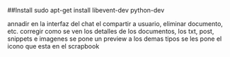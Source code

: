 ##Install
sudo apt-get install libevent-dev python-dev

annadir en la interfaz del chat el compartir a usuario, eliminar documento, etc.
corregir como se ven los detalles de los documentos, los txt, post, snippets e imagenes se pone un preview
a los demas tipos se les pone el icono que esta en el scrapbook